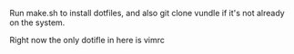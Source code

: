Run make.sh to install dotfiles, and also git clone vundle if it's not already on the system.

Right now the only dotifle in here is vimrc
